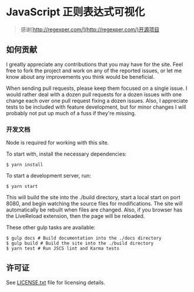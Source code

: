 # JavaScript 正则表达式可视化

> 感谢[http://regexper.com/](http://regexper.com/)开源项目

## 如何贡献

I greatly appreciate any contributions that you may have for the site. Feel free to fork the project and work on any of the reported issues, or let me know about any improvements you think would be beneficial.

When sending pull requests, please keep them focused on a single issue. I would rather deal with a dozen pull requests for a dozen issues with one change each over one pull request fixing a dozen issues. Also, I appreciate tests to be included with feature development, but for minor changes I will probably not put up much of a fuss if they're missing.

### 开发文档

Node is required for working with this site.

To start with, install the necessary dependencies:

    $ yarn install

To start a development server, run:

    $ yarn start

This will build the site into the ./build directory, start a local start on port 8080, and begin watching the source files for modifications. The site will automatically be rebuilt when files are changed. Also, if you browser has the LiveReload extension, then the page will be reloaded.

These other gulp tasks are available:

    $ gulp docs # Build documentation into the ./docs directory
    $ gulp build # Build the site into the ./build directory
    $ yarn test # Run JSCS lint and Karma tests

## 许可证

See [LICENSE.txt](/LICENSE.txt) file for licensing details.
